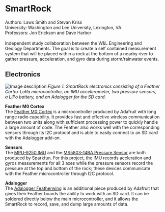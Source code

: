 # SmartRock

Authors: Laws Smith and Stevan Kriss\
University: Washington and Lee University, Lexington, VA\
Professors: Jon Erickson and Dave Harbor\
\
Independent study collaboration between the W&L Engineering and Geology Departments.  The goal is to create a self contained measurement system that will be placed within a rock at the bottom of a nearby river to gather pressure, acceleration, and gyro data during storm/rainwater events.<br/>
  
## Electronics
 
   ![Image description](https://user-images.githubusercontent.com/63022881/78575936-01908800-77fa-11ea-98aa-a51f17e20751.jpg)
*Figure 1.  SmartRock electronics consisting of a Feather Cortex LoRa microcontroller, an IMU accelerometer, two pressure sensors, a LiPo battery, and an Adalogger for the SD card.*<br/>

**Feather M0 Cortex**<br/>
The [Feather M0 Cortex](https://www.adafruit.com/product/3178) is a microcontroller produced by Adafruit with long range radio capability.  It provides fast and effective wireless communication between two units along with sufficient processing power to quickly handle a large amount of code.  The Feather also works well with the corresponding sensors through its I2C protocol and is able to easily connect to an SD card with the Adalogger add-on.<br/>

**Sensors**<br/>
The [MPU-9250 IMU](https://www.sparkfun.com/products/13762) and the [MS5803-14BA Pressure Sensor](https://www.sparkfun.com/products/12909) are both produced by Sparkfun.  For this project, the IMU records accleration and gyros measurements for all 3 axes while the pressure sensors record the pressure at the top and bottom of the rock; these devices communicate with the Feather microcontroller through I2C protocol.<br/>

**Adalogger**<br/>
The [Adalogger Featherwing](https://www.adafruit.com/product/2922) is an additional piece produced by Adafruit that gives their Feather boards the ability to work with an SD card.  It can be soldered directly below the main microcontroller, and it allows the SmartRock to record, save, and dump large amounts of data.<br/>


